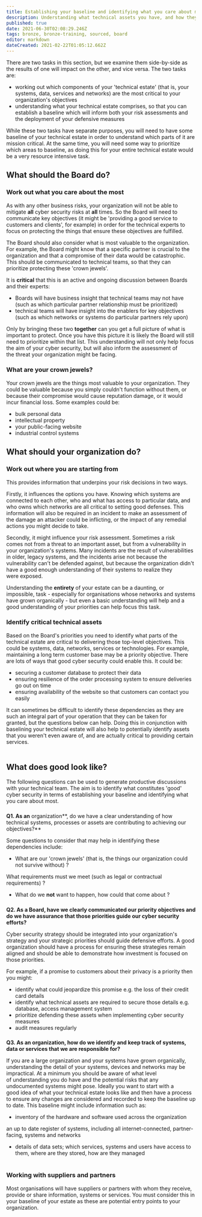 ```yaml
---
title: Establishing your baseline and identifying what you care about most
description: Understanding what technical assets you have, and how they're critical to your organization's objectives, are both key to effective risk management
published: true
date: 2021-06-30T02:08:29.246Z
tags: bronze, bronze-training, sourced, board
editor: markdown
dateCreated: 2021-02-22T01:05:12.662Z
---
```


There are two tasks in this section, but we examine them side-by-side as the results of one will impact on the other, and vice versa. The two tasks are:

-   working out which components of your 'technical estate' (that is, your systems, data, services and networks) are the most critical to your organization's objectives
-   understanding what your technical estate comprises, so that you can establish a baseline which will inform both your risk assessments and the deployment of your defensive measures

While these two tasks have separate purposes, you will need to have some baseline of your technical estate in order to understand which parts of it are mission critical. At the same time, you will need some way to prioritize which areas to baseline, as doing this for your entire technical estate would be a very resource intensive task.

## What should the Board do?

### **Work out what you care about the most**

As with any other business risks, your organization will not be able to mitigate **all** cyber security risks at **all** times. So the Board will need to communicate key objectives (it might be 'providing a good service to customers and clients', for example) in order for the technical experts to focus on protecting the things that ensure these objectives are fulfilled.

The Board should also consider what is most valuable to the organization. For example, the Board might know that a specific partner is crucial to the organization and that a compromise of their data would be catastrophic. This should be communicated to technical teams, so that they can prioritize protecting these 'crown jewels'. 

It is **critical** that this is an active and ongoing discussion between Boards and their experts:

-   Boards will have business insight that technical teams may not have (such as which particular partner relationship must be prioritized)
-   technical teams will have insight into the enablers for key objectives (such as which networks or systems do particular partners rely upon)

Only by bringing these two **together** can you get a full picture of what is important to protect. Once you have this picture it is likely the Board will still need to prioritize within that list. This understanding will not only help focus the aim of your cyber security, but will also inform the assessment of the threat your organization might be facing.

### **What are your crown jewels?**

Your crown jewels are the things most valuable to your organization. They could be valuable because you simply couldn't function without them, or because their compromise would cause reputation damage, or it would incur financial loss. Some examples could be:

-   bulk personal data
-   intellectual property
-   your public-facing website
-   industrial control systems

## What should your organization do?

### **Work out where you are starting from**

This provides information that underpins your risk decisions in two ways.

Firstly, it influences the options you have. Knowing which systems are connected to each other, who and what has access to particular data, and who owns which networks are all critical to setting good defenses. This information will also be required in an incident to make an assessment of the damage an attacker could be inflicting, or the impact of any remedial actions you might decide to take.

Secondly, it might influence your risk assessment. Sometimes a risk comes not from a threat to an important asset, but from a vulnerability in your organization's systems. Many incidents are the result of vulnerabilities in older, legacy systems, and the incidents arise not because the vulnerability can't be defended against, but because the organization didn't have a good enough understanding of their systems to realize they were exposed. 

Understanding the **entirety** of your estate can be a daunting, or impossible, task - especially for organisations whose networks and systems have grown organically - but even a basic understanding will help and a good understanding of your priorities can help focus this task. 

### **Identify critical technical assets**

Based on the Board's priorities you need to identify what parts of the technical estate are critical to delivering those top-level objectives. This could be systems, data, networks, services or technologies. For example, maintaining a long term customer base may be a priority objective. There are lots of ways that good cyber security could enable this. It could be:

-   securing a customer database to protect their data
-   ensuring resilience of the order processing system to ensure deliveries go out on time
-   ensuring availability of the website so that customers can contact you easily

It can sometimes be difficult to identify these dependencies as they are such an integral part of your operation that they can be taken for granted, but the questions below can help. Doing this in conjunction with baselining your technical estate will also help to potentially identify assets that you weren't even aware of, and are actually critical to providing certain services.   
 

## What does good look like?

The following questions can be used to generate productive discussions with your technical team. The aim is to identify what constitutes 'good' cyber security in terms of establishing your baseline and identifying what you care about most.

###   
**Q1. As an** organization**, do we have a clear understanding of how technical systems, processes or assets are contributing to achieving our objectives?**

Some questions to consider that may help in identifying these dependencies include:

-   What are our 'crown jewels' (that is, the things our organization could not survive without) ?

What requirements must we meet (such as legal or contractual requirements) ?

-   What do we **not** want to happen, how could that come about ?

###   
**Q2. As a Board, have we clearly communicated our priority objectives and do we have assurance that those priorities guide our cyber security efforts?**

Cyber security strategy should be integrated into your organization's strategy and your strategic priorities should guide defensive efforts. A good organization should have a process for ensuring these strategies remain aligned and should be able to demonstrate how investment is focused on those priorities. 

For example, if a promise to customers about their privacy is a priority then you might:

-   identify what could jeopardize this promise e.g. the loss of their credit card details
-   identify what technical assets are required to secure those details e.g. database, access management system
-   prioritize defending these assets when implementing cyber security measures
-   audit measures regularly

###   
**Q3. As an organization, how do we identify and keep track of systems, data or services that we are responsible for?**

If you are a large organization and your systems have grown organically, understanding the detail of your systems, devices and networks may be impractical. At a minimum you should be aware of what level of understanding you do have and the potential risks that any undocumented systems might pose. Ideally you want to start with a good idea of what your technical estate looks like and then have a process to ensure any changes are considered and recorded to keep the baseline up to date. This baseline might include information such as:

-   inventory of the hardware and software used across the organization

an up to date register of systems, including all internet-connected, partner-facing, systems and networks

-   details of data sets; which services, systems and users have access to them, where are they stored, how are they managed  
     

### **Working with suppliers and partners**

Most organisations will have suppliers or partners with whom they receive, provide or share information, systems or services. You must consider this in your baseline of your estate as these are potential entry points to your organization.